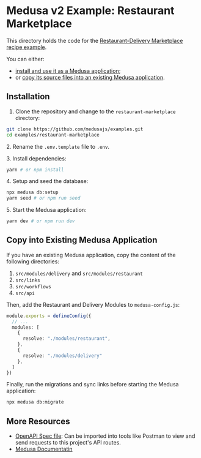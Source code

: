# Medusa v2 Example: Restaurant Marketplace

This directory holds the code for the [Restaurant-Delivery Marketplace recipe example](https://docs.medusajs.com/resources/recipes/marketplace/examples/restaurant-delivery).

You can either:

- [install and use it as a Medusa application](#installation);
- or [copy its source files into an existing Medusa application](#copy-into-existing-medusa-application).

## Installation

1. Clone the repository and change to the `restaurant-marketplace` directory:

```bash
git clone https://github.com/medusajs/examples.git
cd examples/restaurant-marketplace
```

2\. Rename the `.env.template` file to `.env`.

3\. Install dependencies:

```bash
yarn # or npm install
```

4\. Setup and seed the database:

```bash
npx medusa db:setup
yarn seed # or npm run seed
```

5\. Start the Medusa application:

```bash
yarn dev # or npm run dev
```

## Copy into Existing Medusa Application

If you have an existing Medusa application, copy the content of the following directories:

1. `src/modules/delivery` and `src/modules/restaurant`
2. `src/links`
3. `src/workflows`
4. `src/api`

Then, add the Restaurant and Delivery Modules to `medusa-config.js`:

```ts
module.exports = defineConfig({
  // ...
  modules: [
    {
      resolve: "./modules/restaurant",
    },
    {
      resolve: "./modules/delivery"
    },
  ]
})
```

Finally, run the migrations and sync links before starting the Medusa application:

```bash
npx medusa db:migrate
```

## More Resources

- [OpenAPI Spec file](https://res.cloudinary.com/dza7lstvk/raw/upload/v1724757329/OpenApi/Restaurant-Delivery-Marketplace_vxao2l.yml): Can be imported into tools like Postman to view and send requests to this project's API routes.
- [Medusa Documentatin](https://docs.medusajs.com)
